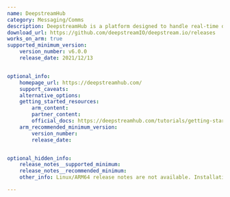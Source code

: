 ```yaml
---
name: DeepstreamHub
category: Messaging/Comms
description: DeepstreamHub is a platform designed to handle real-time data streams, enabling applications to process and react to data instantly.
download_url: https://github.com/deepstreamIO/deepstream.io/releases
works_on_arm: true
supported_minimum_version:
    version_number: v6.0.0
    release_date: 2021/12/13


optional_info:
    homepage_url: https://deepstreamhub.com/
    support_caveats:
    alternative_options:
    getting_started_resources:
        arm_content:
        partner_content:
        official_docs: https://deepstreamhub.com/tutorials/getting-started/node/
    arm_recommended_minimum_version:
        version_number:
        release_date:


optional_hidden_info:
    release_notes__supported_minimum:
    release_notes__recommended_minimum:
    other_info: Linux/ARM64 release notes are not available. Installation and testing are done via the [tar archive](https://github.com/deepstreamIO/deepstream.io/releases/tag/v6.0.0).

---
```

